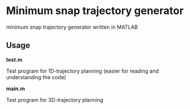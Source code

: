 # Minimum snap trajectory generator

minimum snap trajectory generator written in MATLAB

## Usage

**test.m**

Test program for 1D-trajectory planning (easier for reading and understanding the code)

**main.m**

Test program for 3D-trajectory planning
